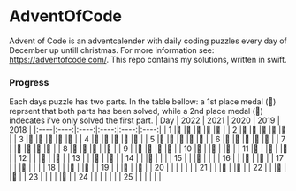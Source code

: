 # AdventOfCode
Advent of Code is an adventcalender with daily coding puzzles every day of December up untill christmas.
For more information see: https://adventofcode.com/.
This repo contains my solutions, written in swift.


### Progress
Each days puzzle has two parts. In the table bellow: a 1st place medal (🥇) reprsent that both parts has been solved, while a 2nd place medal (🥈) indecates i've only solved the first part.
| Day | 2022 | 2021 | 2020 | 2019 | 2018 |
|:----|:----:|:----:|:----:|:----:|:----:|
| 1   |🥇    |🥇    |🥇    |🥇    |🥇    |
| 2   |🥇    |🥇    |🥇    |🥇    |🥇    |
| 3   |🥇    |🥇    |🥇    |🥈    |🥇    |
| 4   |🥇    |🥇    |🥇    |🥇    |🥇    |
| 5   |🥇    |🥇    |🥇    |🥇    |🥇    |
| 6   |🥇    |🥇    |🥇    |🥇    |🥇    |
| 7   |      |🥇    |🥇    |🥇    |🥇    |
| 8   |🥇    |🥇    |🥇    |      |🥇    |
| 9   |      |🥈    |🥇    |🥇    |🥇    |
| 10  |🥇    |      |🥇    |      |🥇    |
| 11  |🥇    |      |🥇    |      |🥇    |
| 12  |      |      |🥇    |      |🥇    |
| 13  |      |      |🥈    |      |🥇    |
| 14  |      |      |🥈    |      |      |
| 15  |      |      |🥇    |      |      |
| 16  |      |      |🥈    |      |🥇    |
| 17  |      |      |🥇    |      |      |
| 18  |      |      |🥇    |      |🥇    |
| 19  |      |      |🥇    |      |🥇    |
| 20  |      |      |      |      |      |
| 21  |      |      |🥇    |      |🥇    |
| 22  |      |      |🥈    |      |🥈    |
| 23  |      |      |      |      |🥈    |
| 24  |      |      |      |      |      |
| 25  |      |      |      |      |      |
